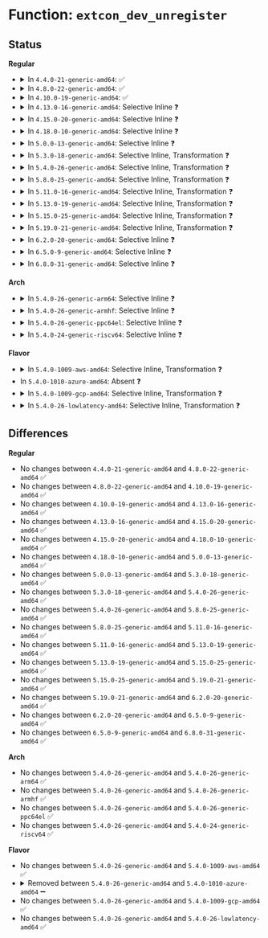 # Function: <code>extcon_dev_unregister</code>

## Status
<b>Regular</b>
<ul>
<li>
<details>
<summary>In <code>4.4.0-21-generic-amd64</code>: ✅</summary>

```c
void extcon_dev_unregister(struct extcon_dev * edev)
```

```json
{
  "name": "extcon_dev_unregister",
  "collision_type": "Unique Global",
  "inline_type": "No",
  "funcs": [
    {
      "addr": 18446744071586113200,
      "name": "extcon_dev_unregister",
      "external": true,
      "loc": "drivers/extcon/extcon.c:978",
      "file": "drivers/extcon/extcon.c",
      "inline": "seen, unknown",
      "caller_inline": [],
      "caller_func": [
        "drivers/extcon/extcon.c:devm_extcon_dev_unreg"
      ]
    }
  ],
  "symbols": [
    {
      "addr": 18446744071586113200,
      "name": "extcon_dev_unregister",
      "section": ".text",
      "bind": "STB_GLOBAL",
      "size": 377
    }
  ]
}
```
</details>
</li>
<li>
<details>
<summary>In <code>4.8.0-22-generic-amd64</code>: ✅</summary>

```c
void extcon_dev_unregister(struct extcon_dev * edev)
```

```json
{
  "name": "extcon_dev_unregister",
  "collision_type": "Unique Global",
  "inline_type": "No",
  "funcs": [
    {
      "addr": 18446744071586527184,
      "name": "extcon_dev_unregister",
      "external": true,
      "loc": "drivers/extcon/extcon.c:789",
      "file": "drivers/extcon/extcon.c",
      "inline": "seen, unknown",
      "caller_inline": [],
      "caller_func": [
        "drivers/extcon/devres.c:devm_extcon_dev_unreg"
      ]
    }
  ],
  "symbols": [
    {
      "addr": 18446744071586527184,
      "name": "extcon_dev_unregister",
      "section": ".text",
      "bind": "STB_GLOBAL",
      "size": 377
    }
  ]
}
```
</details>
</li>
<li>
<details>
<summary>In <code>4.10.0-19-generic-amd64</code>: ✅</summary>

```c
void extcon_dev_unregister(struct extcon_dev * edev)
```

```json
{
  "name": "extcon_dev_unregister",
  "collision_type": "Unique Global",
  "inline_type": "No",
  "funcs": [
    {
      "addr": 18446744071586707520,
      "name": "extcon_dev_unregister",
      "external": true,
      "loc": "drivers/extcon/extcon.c:1265",
      "file": "drivers/extcon/extcon.c",
      "inline": "seen, unknown",
      "caller_inline": [],
      "caller_func": [
        "drivers/extcon/devres.c:devm_extcon_dev_unreg"
      ]
    }
  ],
  "symbols": [
    {
      "addr": 18446744071586707520,
      "name": "extcon_dev_unregister",
      "section": ".text",
      "bind": "STB_GLOBAL",
      "size": 381
    }
  ]
}
```
</details>
</li>
<li>
<details>
<summary>In <code>4.13.0-16-generic-amd64</code>: Selective Inline ❓</summary>

```c
void extcon_dev_unregister(struct extcon_dev * edev)
```

```json
{
  "name": "extcon_dev_unregister",
  "collision_type": "Unique Global",
  "inline_type": "Selective",
  "funcs": [
    {
      "addr": 18446744071586835664,
      "name": "extcon_dev_unregister",
      "external": true,
      "loc": "drivers/extcon/extcon.c:1304",
      "file": "drivers/extcon/extcon.c",
      "inline": "not declared, inlined",
      "caller_inline": [],
      "caller_func": [
        "drivers/extcon/devres.c:devm_extcon_dev_unreg"
      ]
    }
  ],
  "symbols": [
    {
      "addr": 18446744071586835664,
      "name": "extcon_dev_unregister",
      "section": ".text",
      "bind": "STB_GLOBAL",
      "size": 376
    }
  ]
}
```
</details>
</li>
<li>
<details>
<summary>In <code>4.15.0-20-generic-amd64</code>: Selective Inline ❓</summary>

```c
void extcon_dev_unregister(struct extcon_dev * edev)
```

```json
{
  "name": "extcon_dev_unregister",
  "collision_type": "Unique Global",
  "inline_type": "Selective",
  "funcs": [
    {
      "addr": 18446744071587323440,
      "name": "extcon_dev_unregister",
      "external": true,
      "loc": "drivers/extcon/extcon.c:1299",
      "file": "drivers/extcon/extcon.c",
      "inline": "not declared, inlined",
      "caller_inline": [],
      "caller_func": [
        "drivers/extcon/devres.c:devm_extcon_dev_unreg"
      ]
    }
  ],
  "symbols": [
    {
      "addr": 18446744071587323440,
      "name": "extcon_dev_unregister",
      "section": ".text",
      "bind": "STB_GLOBAL",
      "size": 376
    }
  ]
}
```
</details>
</li>
<li>
<details>
<summary>In <code>4.18.0-10-generic-amd64</code>: Selective Inline ❓</summary>

```c
void extcon_dev_unregister(struct extcon_dev * edev)
```

```json
{
  "name": "extcon_dev_unregister",
  "collision_type": "Unique Global",
  "inline_type": "Selective",
  "funcs": [
    {
      "addr": 18446744071587626224,
      "name": "extcon_dev_unregister",
      "external": true,
      "loc": "drivers/extcon/extcon.c:1304",
      "file": "drivers/extcon/extcon.c",
      "inline": "not declared, inlined",
      "caller_inline": [],
      "caller_func": [
        "drivers/extcon/devres.c:devm_extcon_dev_unreg"
      ]
    }
  ],
  "symbols": [
    {
      "addr": 18446744071587626224,
      "name": "extcon_dev_unregister",
      "section": ".text",
      "bind": "STB_GLOBAL",
      "size": 392
    }
  ]
}
```
</details>
</li>
<li>
<details>
<summary>In <code>5.0.0-13-generic-amd64</code>: Selective Inline ❓</summary>

```c
void extcon_dev_unregister(struct extcon_dev * edev)
```

```json
{
  "name": "extcon_dev_unregister",
  "collision_type": "Unique Global",
  "inline_type": "Selective",
  "funcs": [
    {
      "addr": 18446744071587755664,
      "name": "extcon_dev_unregister",
      "external": true,
      "loc": "drivers/extcon/extcon.c:1297",
      "file": "drivers/extcon/extcon.c",
      "inline": "not declared, inlined",
      "caller_inline": [],
      "caller_func": [
        "drivers/extcon/devres.c:devm_extcon_dev_unreg"
      ]
    }
  ],
  "symbols": [
    {
      "addr": 18446744071587755664,
      "name": "extcon_dev_unregister",
      "section": ".text",
      "bind": "STB_GLOBAL",
      "size": 392
    }
  ]
}
```
</details>
</li>
<li>
<details>
<summary>In <code>5.3.0-18-generic-amd64</code>: Selective Inline, Transformation ❓</summary>

```c
void extcon_dev_unregister(struct extcon_dev * edev)
```

```json
{
  "name": "extcon_dev_unregister",
  "collision_type": "Unique Global",
  "inline_type": "Selective",
  "funcs": [
    {
      "addr": 18446744071588060362,
      "name": "extcon_dev_unregister",
      "external": true,
      "loc": "drivers/extcon/extcon.c:1289",
      "file": "drivers/extcon/extcon.c",
      "inline": "not declared, inlined",
      "caller_inline": [],
      "caller_func": [
        "drivers/extcon/devres.c:devm_extcon_dev_unreg"
      ]
    }
  ],
  "symbols": [
    {
      "addr": 18446744071588062615,
      "name": "extcon_dev_unregister.cold",
      "section": ".text",
      "bind": "STB_LOCAL",
      "size": 35
    },
    {
      "addr": 18446744071588060336,
      "name": "extcon_dev_unregister",
      "section": ".text",
      "bind": "STB_GLOBAL",
      "size": 343
    }
  ]
}
```
</details>
</li>
<li>
<details>
<summary>In <code>5.4.0-26-generic-amd64</code>: Selective Inline, Transformation ❓</summary>

```c
void extcon_dev_unregister(struct extcon_dev * edev)
```

```json
{
  "name": "extcon_dev_unregister",
  "collision_type": "Unique Global",
  "inline_type": "Selective",
  "funcs": [
    {
      "addr": 18446744071588266266,
      "name": "extcon_dev_unregister",
      "external": true,
      "loc": "drivers/extcon/extcon.c:1289",
      "file": "drivers/extcon/extcon.c",
      "inline": "not declared, inlined",
      "caller_inline": [],
      "caller_func": [
        "drivers/extcon/devres.c:devm_extcon_dev_unreg"
      ]
    }
  ],
  "symbols": [
    {
      "addr": 18446744071588268519,
      "name": "extcon_dev_unregister.cold",
      "section": ".text",
      "bind": "STB_LOCAL",
      "size": 35
    },
    {
      "addr": 18446744071588266240,
      "name": "extcon_dev_unregister",
      "section": ".text",
      "bind": "STB_GLOBAL",
      "size": 343
    }
  ]
}
```
</details>
</li>
<li>
<details>
<summary>In <code>5.8.0-25-generic-amd64</code>: Selective Inline, Transformation ❓</summary>

```c
void extcon_dev_unregister(struct extcon_dev * edev)
```

```json
{
  "name": "extcon_dev_unregister",
  "collision_type": "Unique Global",
  "inline_type": "Selective",
  "funcs": [
    {
      "addr": 18446744071589143728,
      "name": "extcon_dev_unregister",
      "external": true,
      "loc": "drivers/extcon/extcon.c:1289",
      "file": "drivers/extcon/extcon.c",
      "inline": "not declared, inlined",
      "caller_inline": [],
      "caller_func": [
        "drivers/extcon/devres.c:devm_extcon_dev_unreg"
      ]
    }
  ],
  "symbols": [
    {
      "addr": 18446744071589143392,
      "name": "extcon_dev_unregister.part.0",
      "section": ".text",
      "bind": "STB_LOCAL",
      "size": 333
    },
    {
      "addr": 18446744071589148294,
      "name": "extcon_dev_unregister.part.0.cold",
      "section": ".text",
      "bind": "STB_LOCAL",
      "size": 35
    },
    {
      "addr": 18446744071589143728,
      "name": "extcon_dev_unregister",
      "section": ".text",
      "bind": "STB_GLOBAL",
      "size": 22
    }
  ]
}
```
</details>
</li>
<li>
<details>
<summary>In <code>5.11.0-16-generic-amd64</code>: Selective Inline, Transformation ❓</summary>

```c
void extcon_dev_unregister(struct extcon_dev * edev)
```

```json
{
  "name": "extcon_dev_unregister",
  "collision_type": "Unique Global",
  "inline_type": "Selective",
  "funcs": [
    {
      "addr": 18446744071589142672,
      "name": "extcon_dev_unregister",
      "external": true,
      "loc": "drivers/extcon/extcon.c:1290",
      "file": "drivers/extcon/extcon.c",
      "inline": "not declared, inlined",
      "caller_inline": [],
      "caller_func": [
        "drivers/extcon/devres.c:devm_extcon_dev_unreg"
      ]
    }
  ],
  "symbols": [
    {
      "addr": 18446744071589142336,
      "name": "extcon_dev_unregister.part.0",
      "section": ".text",
      "bind": "STB_LOCAL",
      "size": 333
    },
    {
      "addr": 18446744071591622148,
      "name": "extcon_dev_unregister.part.0.cold",
      "section": ".text",
      "bind": "STB_LOCAL",
      "size": 35
    },
    {
      "addr": 18446744071589142672,
      "name": "extcon_dev_unregister",
      "section": ".text",
      "bind": "STB_GLOBAL",
      "size": 22
    }
  ]
}
```
</details>
</li>
<li>
<details>
<summary>In <code>5.13.0-19-generic-amd64</code>: Selective Inline, Transformation ❓</summary>

```c
void extcon_dev_unregister(struct extcon_dev * edev)
```

```json
{
  "name": "extcon_dev_unregister",
  "collision_type": "Unique Global",
  "inline_type": "Selective",
  "funcs": [
    {
      "addr": 18446744071589032506,
      "name": "extcon_dev_unregister",
      "external": true,
      "loc": "drivers/extcon/extcon.c:1290",
      "file": "drivers/extcon/extcon.c",
      "inline": "not declared, inlined",
      "caller_inline": [],
      "caller_func": [
        "drivers/extcon/devres.c:devm_extcon_dev_unreg"
      ]
    }
  ],
  "symbols": [
    {
      "addr": 18446744071591565513,
      "name": "extcon_dev_unregister.cold",
      "section": ".text",
      "bind": "STB_LOCAL",
      "size": 35
    },
    {
      "addr": 18446744071589032480,
      "name": "extcon_dev_unregister",
      "section": ".text",
      "bind": "STB_GLOBAL",
      "size": 343
    }
  ]
}
```
</details>
</li>
<li>
<details>
<summary>In <code>5.15.0-25-generic-amd64</code>: Selective Inline, Transformation ❓</summary>

```c
void extcon_dev_unregister(struct extcon_dev * edev)
```

```json
{
  "name": "extcon_dev_unregister",
  "collision_type": "Unique Global",
  "inline_type": "Selective",
  "funcs": [
    {
      "addr": 18446744071589748202,
      "name": "extcon_dev_unregister",
      "external": true,
      "loc": "drivers/extcon/extcon.c:1290",
      "file": "drivers/extcon/extcon.c",
      "inline": "not declared, inlined",
      "caller_inline": [],
      "caller_func": [
        "drivers/extcon/devres.c:devm_extcon_dev_unreg"
      ]
    }
  ],
  "symbols": [
    {
      "addr": 18446744071592686795,
      "name": "extcon_dev_unregister.cold",
      "section": ".text",
      "bind": "STB_LOCAL",
      "size": 35
    },
    {
      "addr": 18446744071589748176,
      "name": "extcon_dev_unregister",
      "section": ".text",
      "bind": "STB_GLOBAL",
      "size": 343
    }
  ]
}
```
</details>
</li>
<li>
<details>
<summary>In <code>5.19.0-21-generic-amd64</code>: Selective Inline, Transformation ❓</summary>

```c
void extcon_dev_unregister(struct extcon_dev * edev)
```

```json
{
  "name": "extcon_dev_unregister",
  "collision_type": "Unique Global",
  "inline_type": "Selective",
  "funcs": [
    {
      "addr": 18446744071591261050,
      "name": "extcon_dev_unregister",
      "external": true,
      "loc": "drivers/extcon/extcon.c:1288",
      "file": "drivers/extcon/extcon.c",
      "inline": "not declared, inlined",
      "caller_inline": [],
      "caller_func": [
        "drivers/extcon/devres.c:devm_extcon_dev_unreg"
      ]
    }
  ],
  "symbols": [
    {
      "addr": 18446744071594572214,
      "name": "extcon_dev_unregister.cold",
      "section": ".text",
      "bind": "STB_LOCAL",
      "size": 35
    },
    {
      "addr": 18446744071591261024,
      "name": "extcon_dev_unregister",
      "section": ".text",
      "bind": "STB_GLOBAL",
      "size": 378
    }
  ]
}
```
</details>
</li>
<li>
<details>
<summary>In <code>6.2.0-20-generic-amd64</code>: Selective Inline ❓</summary>

```c
void extcon_dev_unregister(struct extcon_dev * edev)
```

```json
{
  "name": "extcon_dev_unregister",
  "collision_type": "Unique Global",
  "inline_type": "Selective",
  "funcs": [
    {
      "addr": 18446744071593016384,
      "name": "extcon_dev_unregister",
      "external": true,
      "loc": "drivers/extcon/extcon.c:1298",
      "file": "drivers/extcon/extcon.c",
      "inline": "not declared, inlined",
      "caller_inline": [],
      "caller_func": [
        "drivers/extcon/devres.c:devm_extcon_dev_unreg"
      ]
    }
  ],
  "symbols": [
    {
      "addr": 18446744071593016384,
      "name": "extcon_dev_unregister",
      "section": ".text",
      "bind": "STB_GLOBAL",
      "size": 427
    }
  ]
}
```
</details>
</li>
<li>
<details>
<summary>In <code>6.5.0-9-generic-amd64</code>: Selective Inline ❓</summary>

```c
void extcon_dev_unregister(struct extcon_dev * edev)
```

```json
{
  "name": "extcon_dev_unregister",
  "collision_type": "Unique Global",
  "inline_type": "Selective",
  "funcs": [
    {
      "addr": 18446744071593467952,
      "name": "extcon_dev_unregister",
      "external": true,
      "loc": "drivers/extcon/extcon.c:1359",
      "file": "drivers/extcon/extcon.c",
      "inline": "not declared, inlined",
      "caller_inline": [],
      "caller_func": [
        "drivers/extcon/devres.c:devm_extcon_dev_unreg"
      ]
    }
  ],
  "symbols": [
    {
      "addr": 18446744071593467952,
      "name": "extcon_dev_unregister",
      "section": ".text",
      "bind": "STB_GLOBAL",
      "size": 417
    }
  ]
}
```
</details>
</li>
<li>
<details>
<summary>In <code>6.8.0-31-generic-amd64</code>: Selective Inline ❓</summary>

```c
void extcon_dev_unregister(struct extcon_dev * edev)
```

```json
{
  "name": "extcon_dev_unregister",
  "collision_type": "Unique Global",
  "inline_type": "Selective",
  "funcs": [
    {
      "addr": 18446744071594215040,
      "name": "extcon_dev_unregister",
      "external": true,
      "loc": "drivers/extcon/extcon.c:1358",
      "file": "drivers/extcon/extcon.c",
      "inline": "not declared, inlined",
      "caller_inline": [],
      "caller_func": [
        "drivers/extcon/devres.c:devm_extcon_dev_unreg"
      ]
    }
  ],
  "symbols": [
    {
      "addr": 18446744071594215040,
      "name": "extcon_dev_unregister",
      "section": ".text",
      "bind": "STB_GLOBAL",
      "size": 417
    }
  ]
}
```
</details>
</li>
</ul>
<b>Arch</b>
<ul>
<li>
<details>
<summary>In <code>5.4.0-26-generic-arm64</code>: Selective Inline ❓</summary>

```c
void extcon_dev_unregister(struct extcon_dev * edev)
```

```json
{
  "name": "extcon_dev_unregister",
  "collision_type": "Unique Global",
  "inline_type": "Selective",
  "funcs": [
    {
      "addr": 18446603336501723808,
      "name": "extcon_dev_unregister",
      "external": true,
      "loc": "drivers/extcon/extcon.c:1289",
      "file": "drivers/extcon/extcon.c",
      "inline": "not declared, inlined",
      "caller_inline": [],
      "caller_func": [
        "drivers/extcon/devres.c:devm_extcon_dev_unreg"
      ]
    }
  ],
  "symbols": [
    {
      "addr": 18446603336501723808,
      "name": "extcon_dev_unregister",
      "section": ".text",
      "bind": "STB_GLOBAL",
      "size": 348
    }
  ]
}
```
</details>
</li>
<li>
<details>
<summary>In <code>5.4.0-26-generic-armhf</code>: Selective Inline ❓</summary>

```c
void extcon_dev_unregister(struct extcon_dev * edev)
```

```json
{
  "name": "extcon_dev_unregister",
  "collision_type": "Unique Global",
  "inline_type": "Selective",
  "funcs": [
    {
      "addr": 3234255828,
      "name": "extcon_dev_unregister",
      "external": true,
      "loc": "drivers/extcon/extcon.c:1289",
      "file": "drivers/extcon/extcon.c",
      "inline": "not declared, inlined",
      "caller_inline": [],
      "caller_func": [
        "drivers/extcon/devres.c:devm_extcon_dev_unreg"
      ]
    }
  ],
  "symbols": [
    {
      "addr": 3234255828,
      "name": "extcon_dev_unregister",
      "section": ".text",
      "bind": "STB_GLOBAL",
      "size": 340
    }
  ]
}
```
</details>
</li>
<li>
<details>
<summary>In <code>5.4.0-26-generic-ppc64el</code>: Selective Inline ❓</summary>

```c
void extcon_dev_unregister(struct extcon_dev * edev)
```

```json
{
  "name": "extcon_dev_unregister",
  "collision_type": "Unique Global",
  "inline_type": "Selective",
  "funcs": [
    {
      "addr": 13835058055295175072,
      "name": "extcon_dev_unregister",
      "external": true,
      "loc": "drivers/extcon/extcon.c:1289",
      "file": "drivers/extcon/extcon.c",
      "inline": "not declared, inlined",
      "caller_inline": [],
      "caller_func": [
        "drivers/extcon/devres.c:devm_extcon_dev_unreg"
      ]
    }
  ],
  "symbols": [
    {
      "addr": 13835058055295175072,
      "name": "extcon_dev_unregister",
      "section": ".text",
      "bind": "STB_GLOBAL",
      "size": 512
    }
  ]
}
```
</details>
</li>
<li>
<details>
<summary>In <code>5.4.0-24-generic-riscv64</code>: Selective Inline ❓</summary>

```c
void extcon_dev_unregister(struct extcon_dev * edev)
```

```json
{
  "name": "extcon_dev_unregister",
  "collision_type": "Unique Global",
  "inline_type": "Selective",
  "funcs": [
    {
      "addr": 18446743936278141558,
      "name": "extcon_dev_unregister",
      "external": true,
      "loc": "drivers/extcon/extcon.c:1289",
      "file": "drivers/extcon/extcon.c",
      "inline": "not declared, inlined",
      "caller_inline": [],
      "caller_func": [
        "drivers/extcon/devres.c:devm_extcon_dev_unreg"
      ]
    }
  ],
  "symbols": [
    {
      "addr": 18446743936278141558,
      "name": "extcon_dev_unregister",
      "section": ".text",
      "bind": "STB_GLOBAL",
      "size": 322
    }
  ]
}
```
</details>
</li>
</ul>
<b>Flavor</b>
<ul>
<li>
<details>
<summary>In <code>5.4.0-1009-aws-amd64</code>: Selective Inline, Transformation ❓</summary>

```c
void extcon_dev_unregister(struct extcon_dev * edev)
```

```json
{
  "name": "extcon_dev_unregister",
  "collision_type": "Unique Global",
  "inline_type": "Selective",
  "funcs": [
    {
      "addr": 18446744071587877962,
      "name": "extcon_dev_unregister",
      "external": true,
      "loc": "drivers/extcon/extcon.c:1289",
      "file": "drivers/extcon/extcon.c",
      "inline": "not declared, inlined",
      "caller_inline": [],
      "caller_func": [
        "drivers/extcon/devres.c:devm_extcon_dev_unreg"
      ]
    }
  ],
  "symbols": [
    {
      "addr": 18446744071587880215,
      "name": "extcon_dev_unregister.cold",
      "section": ".text",
      "bind": "STB_LOCAL",
      "size": 35
    },
    {
      "addr": 18446744071587877936,
      "name": "extcon_dev_unregister",
      "section": ".text",
      "bind": "STB_GLOBAL",
      "size": 343
    }
  ]
}
```
</details>
</li>
<li>
In <code>5.4.0-1010-azure-amd64</code>: Absent ❓
</li>
<li>
<details>
<summary>In <code>5.4.0-1009-gcp-amd64</code>: Selective Inline, Transformation ❓</summary>

```c
void extcon_dev_unregister(struct extcon_dev * edev)
```

```json
{
  "name": "extcon_dev_unregister",
  "collision_type": "Unique Global",
  "inline_type": "Selective",
  "funcs": [
    {
      "addr": 18446744071588203322,
      "name": "extcon_dev_unregister",
      "external": true,
      "loc": "drivers/extcon/extcon.c:1289",
      "file": "drivers/extcon/extcon.c",
      "inline": "not declared, inlined",
      "caller_inline": [],
      "caller_func": [
        "drivers/extcon/devres.c:devm_extcon_dev_unreg"
      ]
    }
  ],
  "symbols": [
    {
      "addr": 18446744071588205575,
      "name": "extcon_dev_unregister.cold",
      "section": ".text",
      "bind": "STB_LOCAL",
      "size": 35
    },
    {
      "addr": 18446744071588203296,
      "name": "extcon_dev_unregister",
      "section": ".text",
      "bind": "STB_GLOBAL",
      "size": 343
    }
  ]
}
```
</details>
</li>
<li>
<details>
<summary>In <code>5.4.0-26-lowlatency-amd64</code>: Selective Inline, Transformation ❓</summary>

```c
void extcon_dev_unregister(struct extcon_dev * edev)
```

```json
{
  "name": "extcon_dev_unregister",
  "collision_type": "Unique Global",
  "inline_type": "Selective",
  "funcs": [
    {
      "addr": 18446744071588338618,
      "name": "extcon_dev_unregister",
      "external": true,
      "loc": "drivers/extcon/extcon.c:1289",
      "file": "drivers/extcon/extcon.c",
      "inline": "not declared, inlined",
      "caller_inline": [],
      "caller_func": [
        "drivers/extcon/devres.c:devm_extcon_dev_unreg"
      ]
    }
  ],
  "symbols": [
    {
      "addr": 18446744071588340871,
      "name": "extcon_dev_unregister.cold",
      "section": ".text",
      "bind": "STB_LOCAL",
      "size": 35
    },
    {
      "addr": 18446744071588338592,
      "name": "extcon_dev_unregister",
      "section": ".text",
      "bind": "STB_GLOBAL",
      "size": 343
    }
  ]
}
```
</details>
</li>
</ul>

## Differences
<b>Regular</b>
<ul>
<li>
No changes between <code>4.4.0-21-generic-amd64</code> and <code>4.8.0-22-generic-amd64</code> ✅
</li>
<li>
No changes between <code>4.8.0-22-generic-amd64</code> and <code>4.10.0-19-generic-amd64</code> ✅
</li>
<li>
No changes between <code>4.10.0-19-generic-amd64</code> and <code>4.13.0-16-generic-amd64</code> ✅
</li>
<li>
No changes between <code>4.13.0-16-generic-amd64</code> and <code>4.15.0-20-generic-amd64</code> ✅
</li>
<li>
No changes between <code>4.15.0-20-generic-amd64</code> and <code>4.18.0-10-generic-amd64</code> ✅
</li>
<li>
No changes between <code>4.18.0-10-generic-amd64</code> and <code>5.0.0-13-generic-amd64</code> ✅
</li>
<li>
No changes between <code>5.0.0-13-generic-amd64</code> and <code>5.3.0-18-generic-amd64</code> ✅
</li>
<li>
No changes between <code>5.3.0-18-generic-amd64</code> and <code>5.4.0-26-generic-amd64</code> ✅
</li>
<li>
No changes between <code>5.4.0-26-generic-amd64</code> and <code>5.8.0-25-generic-amd64</code> ✅
</li>
<li>
No changes between <code>5.8.0-25-generic-amd64</code> and <code>5.11.0-16-generic-amd64</code> ✅
</li>
<li>
No changes between <code>5.11.0-16-generic-amd64</code> and <code>5.13.0-19-generic-amd64</code> ✅
</li>
<li>
No changes between <code>5.13.0-19-generic-amd64</code> and <code>5.15.0-25-generic-amd64</code> ✅
</li>
<li>
No changes between <code>5.15.0-25-generic-amd64</code> and <code>5.19.0-21-generic-amd64</code> ✅
</li>
<li>
No changes between <code>5.19.0-21-generic-amd64</code> and <code>6.2.0-20-generic-amd64</code> ✅
</li>
<li>
No changes between <code>6.2.0-20-generic-amd64</code> and <code>6.5.0-9-generic-amd64</code> ✅
</li>
<li>
No changes between <code>6.5.0-9-generic-amd64</code> and <code>6.8.0-31-generic-amd64</code> ✅
</li>
</ul>
<b>Arch</b>
<ul>
<li>
No changes between <code>5.4.0-26-generic-amd64</code> and <code>5.4.0-26-generic-arm64</code> ✅
</li>
<li>
No changes between <code>5.4.0-26-generic-amd64</code> and <code>5.4.0-26-generic-armhf</code> ✅
</li>
<li>
No changes between <code>5.4.0-26-generic-amd64</code> and <code>5.4.0-26-generic-ppc64el</code> ✅
</li>
<li>
No changes between <code>5.4.0-26-generic-amd64</code> and <code>5.4.0-24-generic-riscv64</code> ✅
</li>
</ul>
<b>Flavor</b>
<ul>
<li>
No changes between <code>5.4.0-26-generic-amd64</code> and <code>5.4.0-1009-aws-amd64</code> ✅
</li>
<li>
<details>
<summary>Removed between <code>5.4.0-26-generic-amd64</code> and <code>5.4.0-1010-azure-amd64</code> ➖</summary>

```c
void extcon_dev_unregister(struct extcon_dev * edev)
```
</details>
</li>
<li>
No changes between <code>5.4.0-26-generic-amd64</code> and <code>5.4.0-1009-gcp-amd64</code> ✅
</li>
<li>
No changes between <code>5.4.0-26-generic-amd64</code> and <code>5.4.0-26-lowlatency-amd64</code> ✅
</li>
</ul>
